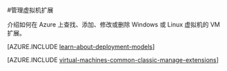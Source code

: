 <properties
 pageTitle="管理虚拟机扩展 | Azure"
 description="介绍如何在经典部署模型中添加、查找、更新和删除 Azure 虚拟机的扩展。"
 services="virtual-machines-windows"
 documentationCenter=""
 authors="squillace"
 manager="timlt"
 editor=""
 tags="azure-service-management-windows"/>
<tags
	ms.service="virtual-machines-windows"
	ms.date="08/29/2016"
	wacn.date="10/25/2016"/>

#管理虚拟机扩展

介绍如何在 Azure 上查找、添加、修改或删除 Windows 或 Linux 虚拟机的 VM 扩展。

[AZURE.INCLUDE [learn-about-deployment-models](../../includes/learn-about-deployment-models-classic-include.md)]

[AZURE.INCLUDE [virtual-machines-common-classic-manage-extensions](../../includes/virtual-machines-common-classic-manage-extensions.md)]

<!---HONumber=Mooncake_0118_2016-->